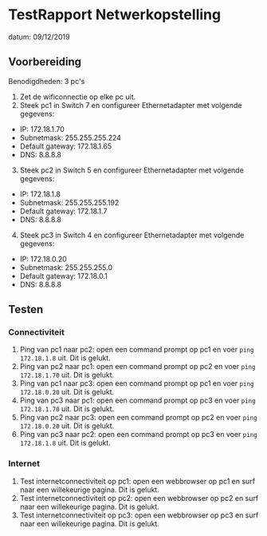 # TestRapport Netwerkopstelling

datum: 09/12/2019

## Voorbereiding

Benodigdheden: 3 pc's

1. Zet de wificonnectie op elke pc uit.
2. Steek pc1 in Switch 7 en configureer Ethernetadapter met volgende gegevens:

- IP: 172.18.1.70
- Subnetmask: 255.255.255.224
- Default gateway: 172.18.1.65
- DNS: 8.8.8.8

3. Steek pc2 in Switch 5 en configureer Ethernetadapter met volgende gegevens:

- IP: 172.18.1.8
- Subnetmask: 255.255.255.192
- Default gateway: 172.18.1.7
- DNS: 8.8.8.8

4. Steek pc3 in Switch 4 en configureer Ethernetadapter met volgende gegevens:

- IP: 172.18.0.20
- Subnetmask: 255.255.255.0
- Default gateway: 172.18.0.1
- DNS: 8.8.8.8

## Testen

### Connectiviteit

1. Ping van pc1 naar pc2: open een command prompt op pc1 en voer `ping 172.18.1.8` uit. Dit is gelukt.
2. Ping van pc2 naar pc1: open een command prompt op pc2 en voer `ping 172.18.1.70` uit. Dit is gelukt.
3. Ping van pc1 naar pc3: open een command prompt op pc1 en voer `ping 172.18.0.20` uit. Dit is gelukt.
4. Ping van pc3 naar pc1: open een command prompt op pc3 en voer `ping 172.18.1.70` uit. Dit is gelukt.
5. Ping van pc2 naar pc3: open een command prompt op pc2 en voer `ping 172.18.0.20` uit. Dit is gelukt.
6. Ping van pc3 naar pc2: open een command prompt op pc3 en voer `ping 172.18.1.8` uit. Dit is gelukt.

### Internet

1. Test internetconnectiviteit op pc1: open een webbrowser op pc1 en surf naar een willekeurige pagina. Dit is gelukt.
2. Test internetconnectiviteit op pc2: open een webbrowser op pc2 en surf naar een willekeurige pagina. Dit is gelukt.
3. Test internetconnectiviteit op pc3: open een webbrowser op pc3 en surf naar een willekeurige pagina. Dit is gelukt.

